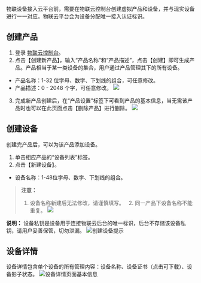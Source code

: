 物联设备接入云平台前，需要在物联云控制台创建虚拟产品和设备，并与现实设备进行一一对应。物联云平台会为设备分配唯一接入认证标识。

## 创建产品

1. 登录 [物联云控制台](https://console.cloud.tencent.com/iotcloud)。
2. 点击【创建新产品】，输入“产品名称”和“产品描述”，点击【创建】即可生成产品。产品相当于某一类设备的集合，用户通过产品管理其下的所有设备。

 - 产品名称：1-32 位字母、数字、下划线的组合，可任意修改。
 - 产品描述：0 - 2048 个字，可任意修改。
![](https://mc.qcloudimg.com/static/img/ed7fc4e9036acd23823d957d8bd4acc6/create_prduct_1.png)

3. 完成新产品创建后，在“产品设置”标签下可看到产品的基本信息，当无需该产品时也可以在此页面点击【删除产品】进行删除。
![](https://mc.qcloudimg.com/static/img/1c56c1781111084e151c4a54349d570f/product_setdetail.png)

## 创建设备

创建完产品后，可以为该产品添加设备。
1. 单击相应产品的“设备列表”标签。
2. 点击【新建设备】。
 
 - 设备名称：1-48位字母、数字、下划线的组合。
>  **注意：**
>   1. 设备名称新建后无法修改，请谨慎填写。
>   2. 同一产品下设备名称不能重复。
![](https://mc.qcloudimg.com/static/img/1577e6597a83691c880924a793e73298/product_create_device.png)

**说明：**
设备私钥是设备用于连接物联云后台的唯一标识，后台不存储该设备私钥，请用户妥善保管，切勿泄漏。
![创建设备提示](https://mc.qcloudimg.com/static/img/dbc313cd965d09a6b13754e1d7965b69/device_save_miyao.png)



## 设备详情

设备详情包含单个设备的所有管理内容：设备名称、设备证书（点击可下载）、设备影子状态。
![设备详情页面基本信息](https://mc.qcloudimg.com/static/img/bd841403fef797057dfa898330fffb80/shebei_xiangqing.png)
